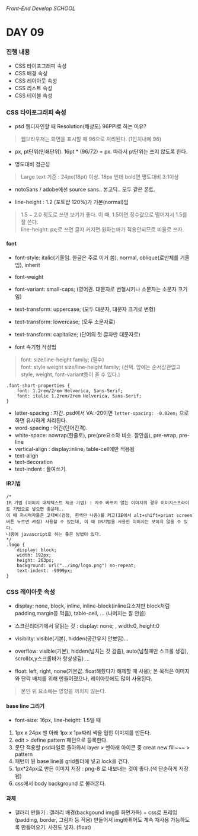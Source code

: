 ###### Front-End Develop SCHOOL

# DAY 09

### 진행 내용

- CSS 타이포그래피 속성
- CSS 배경 속성
- CSS 레이아웃 속성
- CSS 리스트 속성
- CSS 테이블 속성

### CSS 타이포그래피 속성

- psd 웹디자인할 때 Resolution(해상도) 96PPI로 하는 이유? 

 > 웹브라우저는 화면을 표시할 때 96으로 처리된다. (1인치내에 96)

- px, pt단위(인쇄단위). 16pt * (96/72) = px. 따라서 pt단위는 쓰지 않도록 한다. 

- 명도대비 접근성 

 > Large text 기준 : 24px(18pt) 이상. 18px 인데 bold면 명도대비 3:1이상 

- notoSans / adobe에선 source sans.. 본고딕.. 모두 같은 폰트. 

- line-height : 1.2 (포토샵 120%)가 기본(normal)임 

 > 1.5 ~ 2.0 정도로 쓰면 보기가 좋다. 이 때, 1.5이면 정수값으로 떨어져서 1.5를 잘 쓴다. <br>
 > line-height: px;로 쓰면 글자 커지면 원하는바가 적용안되므로 비율로 쓰자. 

#### font

- font-style: italic(기울임. 한글은 주로 이거 씀), normal, oblique(로만체를 기울임), inherit
- font-weight
- font-variant: small-caps; (영어권. 대문자로 변형시키나 소문자는 소문자 크기임)
- text-transform: uppercase; (모두 대문자, 대문자 크기로 변형)
- text-transform: lowercase; (모두 소문자로)
- text-transform: capitalize; (단어의 첫 글자만 대문자로)

- font 속기형 작성법

 > font: size/line-height family;  (필수) <br>
 > font: style weight size/line-height family;  (선택. 앞에는 순서상관없고 style, weight, font-variant등이 올 수 있다.)

```
.font-short-properties {
	font: 1.2rem/2rem Helverica, Sans-Serif;
	font: italic 1.2rem/2rem Helverica, Sans-Serif;
} 
```

- letter-spacing : 자간. psd에서 VA:-20이면 `letter-spacing: -0.02em;` 으로하면 유사하게 처리된다. 
- word-spacing : 어간(단어간격). 
- white-space: nowrap(한줄로), pre(pre요소와 비슷. 잘안씀), pre-wrap, pre-line 
- vertical-align : display:inline, table-cell에만 적용됨
- text-align
- text-decoration
- text-indent : 들여쓰기. 

#### IR기법 

```
/*
IR 기법 (이미지 대체텍스트 제공 기법) : 자주 바뀌지 않는 이미지의 경우 이미지스프라이트 기법으로 넣으면 좋은데.. 
이 때 저시력자들은 고대비(검정, 흰색만 나옴)를 켜고(IE에서 alt+shift+print screen버튼 누르면 켜짐) 사용할 수 있는데, 이 때 IR기법을 사용한 이미지는 보이지 않을 수 있다. 
나중에 javascript로 하는 좋은 방법이 있다. 
*/
.logo {
	display: block;
	width: 192px;
	height: 263px;
	background: url("../img/logo.png") no-repeat;
	text-indent: -9999px;
}
```

### CSS 레이아웃 속성

- display: none, block, inline, inline-block(inline요소지만 block처럼 padding,margin등 먹음), table-cell, ... (나머지는 잘 안씀) 

- 스크린리더기에서 못읽는 것 : display: none; , width:0, height:0 

- visiblity: visible(기본), hidden(공간유지 안보임)... 

- overflow: visible(기본), hidden(넘치는 것 감춤), auto(넘칠때만 스크롤 생김), scroll(x,y스크롤바가 항상생김) ... 

- float: left, right, none(기본값. float해줬다가 해제할 때 사용); 본 목적은 이미지와 단락 배치를 위해 만들어졌으나, 레이아웃에도 많이 사용된다.

 > 본인 위 요소에는 영향을 끼치지 않는다. 

#### base line 그리기 

- font-size: 16px, line-height: 1.5일 때 

1. 1px x 24px 맨 아래 1px x 1px짜리 색을 입힌 이미지를 만든다. 
2. edit > define pattern 패턴으로 등록한다. 
3. 문단 적용할 psd파일로 돌아와서 layer > 맨아래 아이콘 중 creat new fill~~~ > pattern 
4. 패턴이 된 base line을 grid폴더에 넣고 lock을 건다. 
5. 1px*24px로 만든 이미지 저장 : png-8 로 내보내는 것이 좋다.(색 단순하게 저장됨)
6. css에서 body background 로 불러온다. 

#### 과제 

- 갤러리 만들기 : 갤러리 배경(backgound img를 화면가득) + css로 프레임(padding, border, 그림자 등 적용) 만들어서 img바뀌어도 계속 재사용 가능하도록 만들어오기. 사진도 넣자. (float) 
 